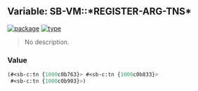 ## Variable: SB-VM::\*REGISTER-ARG-TNS\*
[![package](https://img.shields.io/badge/Package-SB--VM-5f9ea0.svg?style=social&colorA=999999)](../) [![type](https://img.shields.io/badge/Type-Variable-5f9ea0.svg?style=social&colorA=999999)](../#variable) 

> No description.

### Value
```cl
(#<sb-c:tn {1000c0b763}> #<sb-c:tn {1000c0b833}>
 #<sb-c:tn {1000c0b903}>)
```
